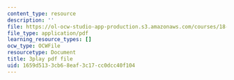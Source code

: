 ```yaml
---
content_type: resource
description: ''
file: https://ol-ocw-studio-app-production.s3.amazonaws.com/courses/18-02-multivariable-calculus-fall-2007/1659d5133cb68eaf3c17cc0dcc40f104_ZwpwmGP5ITM.pdf
file_type: application/pdf
learning_resource_types: []
ocw_type: OCWFile
resourcetype: Document
title: 3play pdf file
uid: 1659d513-3cb6-8eaf-3c17-cc0dcc40f104
---
```

